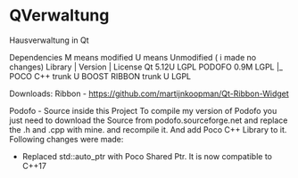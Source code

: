# QVerwaltung
Hausverwaltung in Qt


Dependencies
M means modified
U means Unmodified ( i made no changes)
Library     |     Version     |     License
Qt                  5.12U             LGPL
PODOFO              0.9M              LGPL
 |_ POCO C++        trunk U           BOOST
 RIBBON             trunk U           LGPL
 
 
 Downloads:
 Ribbon - https://github.com/martijnkoopman/Qt-Ribbon-Widget
 
 
 Podofo - Source inside this Project
 To compile my version of Podofo you just need to download the Source from podofo.sourceforge.net and replace the .h and .cpp with mine. and recompile it. And add Poco C++ Library to it.
 Following changes were made:
 - Replaced std::auto_ptr with Poco Shared Ptr. It is now compatible to C++17
